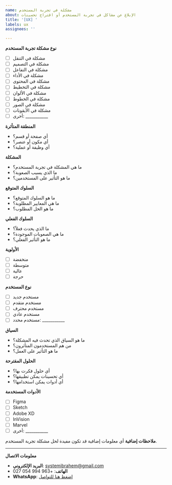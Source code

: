 ```yaml
---
name: مشكلة في تجربة المستخدم
about: الإبلاغ عن مشاكل في تجربة المستخدم أو اقتراح تحسينات
title: '[UX] '
labels: ux
assignees: ''

---
```


**نوع مشكلة تجربة المستخدم**
- [ ] مشكلة في التنقل
- [ ] مشكلة في التصميم
- [ ] مشكلة في التفاعل
- [ ] مشكلة في الأداء
- [ ] مشكلة في المحتوى
- [ ] مشكلة في التخطيط
- [ ] مشكلة في الألوان
- [ ] مشكلة في الخطوط
- [ ] مشكلة في الصور
- [ ] مشكلة في الأيقونات
- [ ] أخرى: ___________

**المنطقة المتأثرة**
- أي صفحة أو قسم؟
- أي مكون أو عنصر؟
- أي وظيفة أو عملية؟

**المشكلة**
- ما هي المشكلة في تجربة المستخدم؟
- ما الذي يسبب الصعوبة؟
- ما هو التأثير على المستخدمين؟

**السلوك المتوقع**
- ما هو السلوك المتوقع؟
- ما هي المعايير المطلوبة؟
- ما هو الحل المطلوب؟

**السلوك الفعلي**
- ما الذي يحدث فعلاً؟
- ما هي الصعوبات الموجودة؟
- ما هو التأثير الفعلي؟

**الأولوية**
- [ ] منخفضة
- [ ] متوسطة
- [ ] عالية
- [ ] حرجة

**نوع المستخدم**
- [ ] مستخدم جديد
- [ ] مستخدم متقدم
- [ ] مستخدم محترف
- [ ] مستخدم عادي
- [ ] مستخدم محدد: ___________

**السياق**
- ما هو السياق الذي تحدث فيه المشكلة؟
- من هم المستخدمون المتأثرون؟
- ما هو التأثير على العمل؟

**الحلول المقترحة**
- أي حلول فكرت بها؟
- أي تحسينات يمكن تطبيقها؟
- أي أدوات يمكن استخدامها؟

**الأدوات المستخدمة**
- [ ] Figma
- [ ] Sketch
- [ ] Adobe XD
- [ ] InVision
- [ ] Marvel
- [ ] أخرى: ___________

**ملاحظات إضافية**
أي معلومات إضافية قد تكون مفيدة لحل مشكلة تجربة المستخدم.

---

**معلومات الاتصال**
- **البريد الإلكتروني**: systemibrahem@gmail.com
- **الهاتف**: +963 994 054 027
- **WhatsApp**: [اضغط هنا للتواصل](https://wa.me/963994054027)